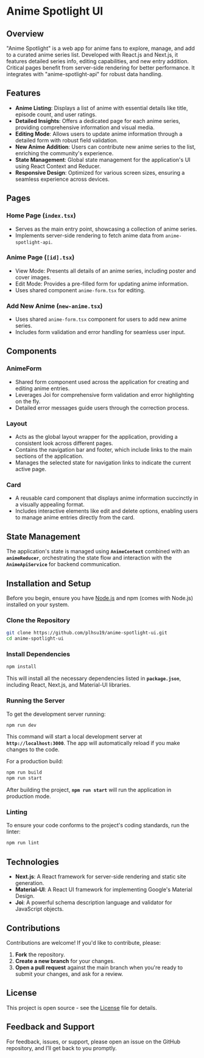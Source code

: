 # Anime Spotlight UI

## Overview

"Anime Spotlight" is a web app for anime fans to explore, manage, and add to a curated anime series list. Developed with React.js and Next.js, it features detailed series info, editing capabilities, and new entry addition. Critical pages benefit from server-side rendering for better performance. It integrates with "anime-spotlight-api" for robust data handling.

## Features

- **Anime Listing**: Displays a list of anime with essential details like title, episode count, and user ratings.
- **Detailed Insights**: Offers a dedicated page for each anime series, providing comprehensive information and visual media.
- **Editing Mode**: Allows users to update anime information through a detailed form with robust field validation.
- **New Anime Addition**: Users can contribute new anime series to the list, enriching the community's experience.
- **State Management**: Global state management for the application's UI using React Context and Reducer.
- **Responsive Design**: Optimized for various screen sizes, ensuring a seamless experience across devices.

## Pages

### Home Page (`index.tsx`)

- Serves as the main entry point, showcasing a collection of anime series.
- Implements server-side rendering to fetch anime data from `anime-spotlight-api`.

### Anime Page (`[id].tsx`)

- View Mode: Presents all details of an anime series, including poster and cover images.
- Edit Mode: Provides a pre-filled form for updating anime information.
- Uses shared component `anime-form.tsx` for editing.

### Add New Anime (`new-anime.tsx`)

- Uses shared `anime-form.tsx` component for users to add new anime series.
- Includes form validation and error handling for seamless user input.

## Components

### AnimeForm

- Shared form component used across the application for creating and editing anime entries.
- Leverages Joi for comprehensive form validation and error highlighting on the fly.
- Detailed error messages guide users through the correction process.

### Layout

- Acts as the global layout wrapper for the application, providing a consistent look across different pages.
- Contains the navigation bar and footer, which include links to the main sections of the application.
- Manages the selected state for navigation links to indicate the current active page.

### Card

- A reusable card component that displays anime information succinctly in a visually appealing format.
- Includes interactive elements like edit and delete options, enabling users to manage anime entries directly from the card.

## **State Management**

The application's state is managed using **`AnimeContext`** combined with an **`animeReducer`**, orchestrating the state flow and interaction with the **`AnimeApiService`** for backend communication.

## **Installation and Setup**

Before you begin, ensure you have [Node.js](https://nodejs.org/) and npm (comes with Node.js) installed on your system.

### **Clone the Repository**

```bash
git clone https://github.com/plhsu19/anime-spotlight-ui.git
cd anime-spotlight-ui
```

### **Install Dependencies**

```bash
npm install
```

This will install all the necessary dependencies listed in **`package.json`**, including React, Next.js, and Material-UI libraries.

### **Running the Server**

To get the development server running:

```bash
npm run dev
```

This command will start a local development server at **`http://localhost:3000`**. The app will automatically reload if you make changes to the code.

For a production build:

```bash
npm run build
npm run start
```

After building the project, **`npm run start`** will run the application in production mode.

### **Linting**

To ensure your code conforms to the project's coding standards, run the linter:

```bash
npm run lint
```

## Technologies

- **Next.js**: A React framework for server-side rendering and static site generation.
- **Material-UI**: A React UI framework for implementing Google's Material Design.
- **Joi**: A powerful schema description language and validator for JavaScript objects.

## Contributions

Contributions are welcome! If you'd like to contribute, please:

1. **Fork** the repository.
2. **Create a new branch** for your changes.
3. **Open a pull request** against the main branch when you're ready to submit your changes, and ask for a review.

## License

This project is open source - see the [License](/LICENSE) file for details.

## Feedback and Support

For feedback, issues, or support, please open an issue on the GitHub repository, and I’ll get back to you promptly.